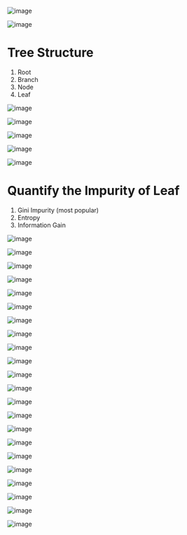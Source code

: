 ![image](https://user-images.githubusercontent.com/60442877/187343359-2df0f774-57ab-49dd-8d80-df928a594cc1.png)

![image](https://user-images.githubusercontent.com/60442877/187343547-40d13061-20c9-4610-97df-95481f94fa3a.png)

# Tree Structure

1. Root
2. Branch
3. Node
4. Leaf

![image](https://user-images.githubusercontent.com/60442877/187343648-58a4cc18-091b-4267-b1b9-02ce4b5ce82a.png)

![image](https://user-images.githubusercontent.com/60442877/187345887-033c4c0a-4596-43d2-b1a2-067ca06dc065.png)

![image](https://user-images.githubusercontent.com/60442877/187346101-7e03e89a-1cd4-4d00-b916-9eed1043ccca.png)

![image](https://user-images.githubusercontent.com/60442877/187346186-2f5590d5-0638-42b6-afbc-cde7c8dc94e0.png)

![image](https://user-images.githubusercontent.com/60442877/187346518-06b40ef0-9e2d-4c48-9d5b-c83b1f9e7b31.png)

# Quantify the Impurity of Leaf

1. Gini Impurity (most popular)
2. Entropy
3. Information Gain

![image](https://user-images.githubusercontent.com/60442877/187346787-4f1055f2-c91a-441e-938b-e60fdb4336e4.png)

![image](https://user-images.githubusercontent.com/60442877/187346907-54dcdf2f-23e5-4454-ac52-547f4b41b889.png)

![image](https://user-images.githubusercontent.com/60442877/187347054-9152dbb9-033a-4076-87ca-4bb478856005.png)

![image](https://user-images.githubusercontent.com/60442877/187347181-b5c19919-4b33-4018-bb1d-a13265157aab.png)

![image](https://user-images.githubusercontent.com/60442877/187347220-9754debf-0530-4450-b1e0-8bc29cdc8b77.png)

![image](https://user-images.githubusercontent.com/60442877/187347364-cd46f8f5-7d5c-43cb-bd0d-202f7dabc992.png)

![image](https://user-images.githubusercontent.com/60442877/187347516-b37298cc-878a-4a43-8578-d1a48a75a5ca.png)

![image](https://user-images.githubusercontent.com/60442877/187347752-39a9f9eb-61e9-4cb2-a869-f24002586b65.png)

![image](https://user-images.githubusercontent.com/60442877/187348191-3feedef8-898d-4480-88cf-f14323a2f278.png)

![image](https://user-images.githubusercontent.com/60442877/187348250-8cef6b87-9aef-4544-800c-bb46edcd9a0f.png)

![image](https://user-images.githubusercontent.com/60442877/187491780-798e878f-218d-409e-b40d-ec3f25adae35.png)

![image](https://user-images.githubusercontent.com/60442877/187492155-f4f90b46-ada7-464e-a348-26ba4f84cbf6.png)

![image](https://user-images.githubusercontent.com/60442877/187516593-31d5ff28-e70d-46e8-82cf-9eb38ef00913.png)

![image](https://user-images.githubusercontent.com/60442877/187516892-64b5bc07-814b-4593-ac1e-784ad976f3e8.png)

![image](https://user-images.githubusercontent.com/60442877/187517139-6aa4c8dd-1f7e-4373-a4ce-88865a401d47.png)

![image](https://user-images.githubusercontent.com/60442877/187517249-cac6dc98-6d6a-4720-a602-6085e5ca2e4b.png)

![image](https://user-images.githubusercontent.com/60442877/187517361-42bd64c2-9455-4f5f-a5c0-198773dc3c73.png)

![image](https://user-images.githubusercontent.com/60442877/187517636-058c5d9b-7f4b-4569-a9a4-d15938c6482e.png)

![image](https://user-images.githubusercontent.com/60442877/187517889-9e97e954-e9f3-4465-9f65-75d2de610b67.png)

![image](https://user-images.githubusercontent.com/60442877/187518044-7809e309-bc36-4ea8-9817-91d10668576c.png)

![image](https://user-images.githubusercontent.com/60442877/187518131-f7dc10a9-6b87-4078-bd6a-80cca4cd5fb2.png)

![image](https://user-images.githubusercontent.com/60442877/187518222-bacec28d-9616-45a5-8b20-6d754fd4d0f9.png)











